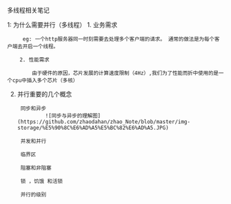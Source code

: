 多线程相关笔记

1: 为什么需要并行（多线程）
		1. 业务需求
		
		 eg: 一个http服务器同一时刻需要去处理多个客户端的请求。 通常的做法是为每个客户端去开启一个线程。
		
		2. 性能需求

			由于硬件的原因，芯片发展的计算速度限制（4Hz）,我们为了性能而折中使用的是一个cpu中插入多个芯片（多核）

2. 并行重要的几个概念

		同步和异步
                ![同步与异步的理解图](https://github.com/zhaodahan/zhao_Note/blob/master/img-storage/%E5%90%8C%E6%AD%A5%E5%BC%82%E6%AD%A5.JPG)
		
		并发和并行
		
		临界区
		
		阻塞和非阻塞
		
		锁 ，饥饿 和活锁
		
		并行的级别
		